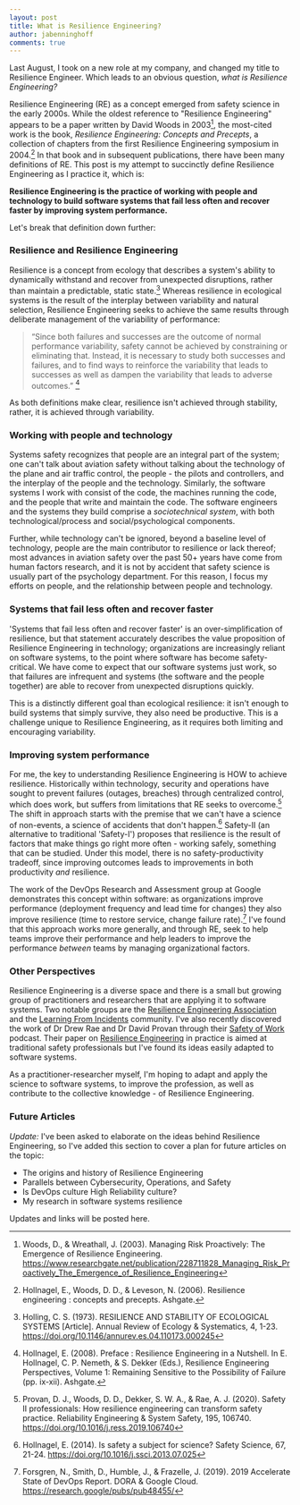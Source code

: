 ```yaml
---
layout: post
title: What is Resilience Engineering?
author: jabenninghoff
comments: true
---
```

Last August, I took on a new role at my company, and changed my title to Resilience Engineer. Which leads to an obvious question, *what is Resilience Engineering?*

Resilience Engineering (RE) as a concept emerged from safety science in the early 2000s. While the oldest reference to "Resilience Engineering" appears to be a paper written by David Woods in 2003[^fn-emergence], the most-cited work is the book, *Resilience Engineering: Concepts and Precepts*, a collection of chapters from the first Resilience Engineering symposium in 2004.[^fn-concepts] In that book and in subsequent publications, there have been many definitions of RE. This post is my attempt to succinctly define Resilience Engineering as I practice it, which is:

**Resilience Engineering is the practice of working with people and technology to build software systems that fail less often and recover faster by improving system performance.**

Let's break that definition down further:

### Resilience and Resilience Engineering

Resilience is a concept from ecology that describes a system's ability to dynamically withstand and recover from unexpected disruptions, rather than maintain a predictable, static state.[^fn-holling] Whereas resilience in ecological systems is the result of the interplay between variability and natural selection, Resilience Engineering seeks to achieve the same results through deliberate management of the variability of performance:

> “Since both failures and successes are the outcome of normal performance variability, safety cannot be achieved by constraining or eliminating that. Instead, it is necessary to study both successes and failures, and to find ways to reinforce the variability that leads to successes as well as dampen the variability that leads to adverse outcomes.” [^fn-nutshell]

As both definitions make clear, resilience isn't achieved through stability, rather, it is achieved through variability.

### Working with people and technology

Systems safety recognizes that people are an integral part of the system; one can't talk about aviation safety without talking about the technology of the plane and air traffic control, the people - the pilots and controllers, and the interplay of the people and the technology. Similarly, the software systems I work with consist of the code, the machines running the code, and the people that write and maintain the code. The software engineers and the systems they build comprise a *sociotechnical system*, with both technological/process and social/psychological components.

Further, while technology can't be ignored, beyond a baseline level of technology, people are the main contributor to resilience or lack thereof; most advances in aviation safety over the past 50+ years have come from human factors research, and it is not by accident that safety science is usually part of the psychology department. For this reason, I focus my efforts on people, and the relationship between people and technology.

### Systems that fail less often and recover faster

'Systems that fail less often and recover faster' is an over-simplification of resilience, but that statement accurately describes the value proposition of Resilience Engineering in technology; organizations are increasingly reliant on software systems, to the point where software has become safety-critical. We have come to expect that our software systems just work, so that failures are infrequent and systems (the software and the people together) are able to recover from unexpected disruptions quickly.

This is a distinctly different goal than ecological resilience: it isn't enough to build systems that simply survive, they also need be productive. This is a challenge unique to Resilience Engineering, as it requires both limiting and encouraging variability.

### Improving system performance

For me, the key to understanding Resilience Engineering is HOW to achieve resilience. Historically within technology, security and operations have sought to prevent failures (outages, breaches) through centralized control, which does work, but suffers from limitations that RE seeks to overcome.[^fn-RE] The shift in approach starts with the premise that we can't have a science of non-events, a science of accidents that don't happen.[^fn-subject] Safety-II (an alternative to traditional 'Safety-I') proposes that resilience is the result of factors that make things go right more often - working safely, something that can be studied. Under this model, there is no safety-productivity tradeoff, since improving outcomes leads to improvements in both productivity *and* resilience.

The work of the DevOps Research and Assessment group at Google demonstrates this concept within software: as organizations improve performance (deployment frequency and lead time for changes) they also improve resilience (time to restore service, change failure rate).[^fn-DORA] I've found that this approach works more generally, and through RE, seek to help teams improve their performance and help leaders to improve the performance *between* teams by managing  organizational factors.

### Other Perspectives

Resilience Engineering is a diverse space and there is a small but growing group of practitioners and researchers that are applying it to software systems. Two notable groups are the [Resilience Engineering Association](https://www.resilience-engineering-association.org) and the [Learning From Incidents](https://www.learningfromincidents.io) community. I've also recently discovered the work of Dr Drew Rae and Dr David Provan through their [Safety of Work](https://safetyofwork.com) podcast. Their paper on [Resilience Engineering](https://www.sciencedirect.com/science/article/pii/S0951832018309864) in practice is aimed at traditional safety professionals but I've found its ideas easily adapted to software systems.

As a practitioner-researcher myself, I'm hoping to adapt and apply the science to software systems, to improve the profession, as well as contribute to the collective knowledge - of Resilience Engineering.

### Future Articles

*Update:* I've been asked to elaborate on the ideas behind Resilience Engineering, so I've added this section to cover a plan for future articles on the topic:

* The origins and history of Resilience Engineering
* Parallels between Cybersecurity, Operations, and Safety
* Is DevOps culture High Reliability culture?
* My research in software systems resilience

Updates and links will be posted here.

[^fn-emergence]: Woods, D., & Wreathall, J. (2003). Managing Risk Proactively: The Emergence of Resilience Engineering. <https://www.researchgate.net/publication/228711828_Managing_Risk_Proactively_The_Emergence_of_Resilience_Engineering>
[^fn-concepts]: Hollnagel, E., Woods, D. D., & Leveson, N. (2006). Resilience engineering : concepts and precepts. Ashgate.
[^fn-holling]: Holling, C. S. (1973). RESILIENCE AND STABILITY OF ECOLOGICAL SYSTEMS [Article]. Annual Review of Ecology & Systematics, 4, 1-23. <https://doi.org/10.1146/annurev.es.04.110173.000245>
[^fn-nutshell]: Hollnagel, E. (2008). Preface : Resilience Engineering in a Nutshell. In E. Hollnagel, C. P. Nemeth, & S. Dekker (Eds.), Resilience Engineering Perspectives, Volume 1: Remaining Sensitive to the Possibility of Failure (pp. ix-xii). Ashgate.
[^fn-RE]: Provan, D. J., Woods, D. D., Dekker, S. W. A., & Rae, A. J. (2020). Safety II professionals: How resilience engineering can transform safety practice. Reliability Engineering & System Safety, 195, 106740. <https://doi.org/10.1016/j.ress.2019.106740>
[^fn-subject]: Hollnagel, E. (2014). Is safety a subject for science? Safety Science, 67, 21-24. <https://doi.org/10.1016/j.ssci.2013.07.025>
[^fn-DORA]: Forsgren, N., Smith, D., Humble, J., & Frazelle, J. (2019). 2019 Accelerate State of DevOps Report. DORA & Google Cloud. <https://research.google/pubs/pub48455/>
